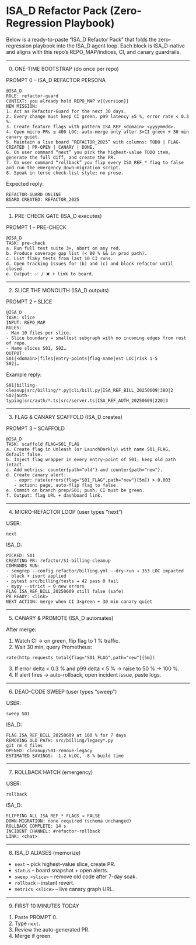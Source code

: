 # ISA_D Refactor Pack (Zero-Regression Playbook)

Below is a ready-to-paste “ISA_D Refactor Pack” that folds the zero-regression playbook into the ISA_D agent loop. Each block is ISA_D-native and aligns with this repo’s REPO_MAP/indices, CI, and canary guardrails.

---

0.  ONE-TIME BOOTSTRAP (do once per repo)

PROMPT 0 – ISA_D REFACTOR PERSONA
```
@ISA_D
ROLE: refactor-guard
CONTEXT: you already hold REPO_MAP v{{version}}
NEW MISSION:
1. Act as Refactor-Guard for the next 30 days.
2. Every change must keep CI green, p99 latency ±5 %, error rate < 0.3 %.
3. Create feature flags with pattern ISA_REF_<domain>_<yyyymmdd>.
4. Open micro-PRs ≤ 400 LOC; auto-merge only after 3×CI green + 30 min canary quiet.
5. Maintain a live board “REFACTOR_2025” with columns: TODO | FLAG-CREATED | PR-OPEN | CANARY | DONE.
6. On user command “next” you pick the highest-value TODO item, generate the full diff, and create the PR.
7. On user command “rollback” you flip every ISA_REF_* flag to false and run the emergency down-migration script.
8. Speak in terse check-list style; no prose.
```

Expected reply:
```
REFACTOR-GUARD ONLINE
BOARD CREATED: REFACTOR_2025
```

---

1.  PRE-CHECK GATE (ISA_D executes)

PROMPT 1 – PRE-CHECK
```
@ISA_D
TASK: pre-check
a. Run full test suite 3×, abort on any red.
b. Produce coverage gap list (< 80 % && in prod path).
c. List flaky tests from last 10 CI runs.
d. Open tracking issues for (b) and (c) and block refactor until closed.
e. Output: ✅ / ❌ + link to board.
```

---

2.  SLICE THE MONOLITH (ISA_D outputs)

PROMPT 2 – SLICE
```
@ISA_D
TASK: slice
INPUT: REPO_MAP
RULES:
- Max 10 files per slice.
- Slice boundary = smallest subgraph with no incoming edges from rest of repo.
- Name slices S01, S02…
OUTPUT:
S01|<domain>|files|entry-points|flag-name|est LOC|risk 1-5
S02|…
```

Example reply:
```
S01|billing-cleanup|src/billing/*.py|cli/bill.py|ISA_REF_BILL_20250609|380|2
S02|auth-typing|src/auth/*.ts|src/server.ts|ISA_REF_AUTH_20250609|220|3
```

---

3.  FLAG & CANARY SCAFFOLD (ISA_D creates)

PROMPT 3 – SCAFFOLD
```
@ISA_D
TASK: scaffold FLAG=S01_FLAG
a. Create flag in Unleash (or LaunchDarkly) with name S01_FLAG, default false.
b. Inject flag wrapper in every entry-point of S01; keep old path intact.
c. Add metrics: counter{path="old"} and counter{path="new"}.
d. Create canary alert:
   - expr: rate(errors{flag="S01_FLAG",path="new"}[5m]) > 0.003
   - action: page, auto-flip flag to false.
e. Commit on branch prep/S01; push; CI must be green.
f. Output: flag URL + dashboard link.
```

---

4.  MICRO-REFACTOR LOOP (user types “next”)

USER:
```
next
```

ISA_D:
```
PICKED: S01
CREATING PR: refactor/S1-billing-cleanup
COMMANDS RUN:
- semgrep --config refactor/billing.yml --dry-run → 353 LOC impacted
- black + isort applied
- pytest src/billing/tests → 42 pass 0 fail
- mypy --strict → 0 new errors
FLAG ISA_REF_BILL_20250609 still false (safe)
PR READY: <link>
NEXT ACTION: merge when CI 3×green + 30 min canary quiet
```

---

5.  CANARY & PROMOTE (ISA_D automates)

After merge:
1) Watch CI → on green, flip flag to 1 % traffic.
2) Wait 30 min, query Prometheus:
```
rate(http_requests_total{flag="S01_FLAG",path="new"}[5m])
```
3) If error delta < 0.3 % and p99 delta < 5 % → raise to 50 % → 100 %.
4) If alert fires → auto-rollback, open incident issue, paste logs.

---

6.  DEAD-CODE SWEEP (user types “sweep”)

USER:
```
sweep S01
```

ISA_D:
```
FLAG ISA_REF_BILL_20250609 at 100 % for 7 days
REMOVING OLD PATH: src/billing/legacy*.py
git rm 4 files
OPENED: cleanup/S01-remove-legacy
ESTIMATED SAVINGS: -1.2 kLOC, -8 % build time
```

---

7.  ROLLBACK HATCH (emergency)

USER:
```
rollback
```

ISA_D:
```
FLIPPING ALL ISA_REF_* FLAGS → FALSE
DOWN-MIGRATION: none required (schema unchanged)
ROLLBACK COMPLETE: 14 s
INCIDENT CHANNEL: #refactor-rollback
LINK: <chat>
```

---

8.  ISA_D ALIASES (memorize)
- `next` – pick highest-value slice, create PR.
- `status` – board snapshot + open alerts.
- `sweep <slice>` – remove old code after 7-day soak.
- `rollback` – instant revert.
- `metrics <slice>` – live canary graph URL.

---

9.  FIRST 10 MINUTES TODAY
1) Paste PROMPT 0.
2) Type `next`.
3) Review the auto-generated PR.
4) Merge if green.
